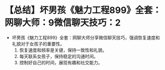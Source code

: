 # 【总结】坏男孩《魅力工程899》全套：网聊大师：9微信聊天技巧：2

-   坏男孩《魅力工程899》全套：网聊大师分享微信聊天技巧，强调恢复速度和礼貌对于女孩子的重要性。
    1.  恢复速度和频率是关键，保持一致性和礼貌。
    2.  每天联系女孩子，保持稳定的沟通时间。
    3.  控制好自己的时间，展现有趣和社交能力。
